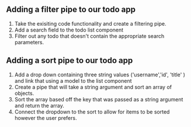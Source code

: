 ## Adding a filter pipe to our todo app

1. Take the exisiting code functionality and create a filtering pipe.
2. Add a search field to the todo list component
3. Filter out any todo that doesn't contain the appropriate search parameters.

## Adding a sort pipe to our todo app
1. Add a drop down containing three string values ('username','id', 'title' ) and link that using a model to the list component
2. Create a pipe that will take a string argument and sort an array of objects.
3. Sort the array based off the key that was passed as a string argument and return the array.
4. Connect the dropdown to the sort to allow for items to be sorted however the user prefers.